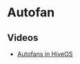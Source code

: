# Autofan

## Videos
- <a href="https://www.youtube.com/watch?v=WMKMfwq9m2g">Autofans in HiveOS</a>
